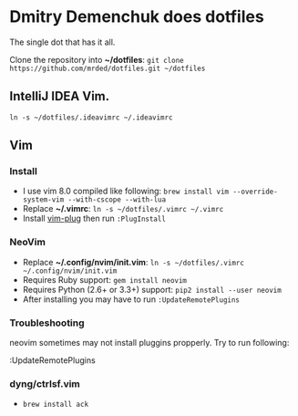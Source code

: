 # Dmitry Demenchuk does dotfiles

The single dot that has it all.

Clone the repository into **~/dotfiles**: `git clone https://github.com/mrded/dotfiles.git ~/dotfiles`


## IntelliJ IDEA Vim. 

`ln -s ~/dotfiles/.ideavimrc ~/.ideavimrc`

## Vim

### Install

- I use vim 8.0 compiled like following: `brew install vim --override-system-vim --with-cscope --with-lua`
- Replace **~/.vimrc**: `ln -s ~/dotfiles/.vimrc ~/.vimrc`
- Install [vim-plug](https://github.com/junegunn/vim-plug) then run `:PlugInstall`

### NeoVim

- Replace **~/.config/nvim/init.vim**: `ln -s ~/dotfiles/.vimrc ~/.config/nvim/init.vim`
- Requires Ruby support: `gem install neovim`
- Requires Python (2.6+ or 3.3+) support: `pip2 install --user neovim`
- After installing you may have to run `:UpdateRemotePlugins`

### Troubleshooting

neovim sometimes may not install pluggins propperly. Try to run following:

   :UpdateRemotePlugins 

### dyng/ctrlsf.vim

- `brew install ack`

